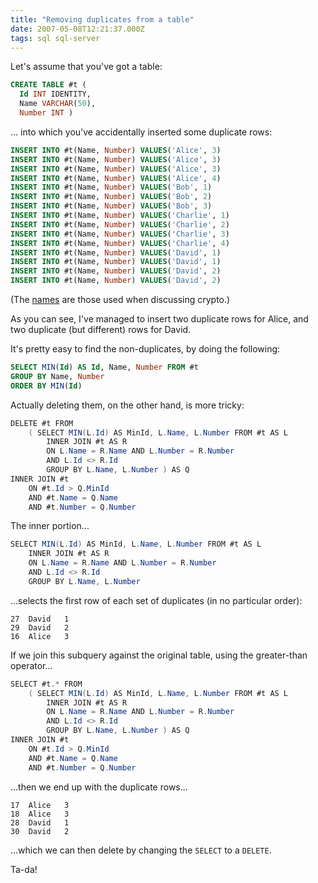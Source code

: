 ```yaml
---
title: "Removing duplicates from a table"
date: 2007-05-08T12:21:37.000Z
tags: sql sql-server
---
```

Let's assume that you've got a table:

```sql
CREATE TABLE #t (
  Id INT IDENTITY,
  Name VARCHAR(50),
  Number INT )
```

... into which you've accidentally inserted some duplicate rows:

```sql
INSERT INTO #t(Name, Number) VALUES('Alice', 3)
INSERT INTO #t(Name, Number) VALUES('Alice', 3)
INSERT INTO #t(Name, Number) VALUES('Alice', 3)
INSERT INTO #t(Name, Number) VALUES('Alice', 4)
INSERT INTO #t(Name, Number) VALUES('Bob', 1)
INSERT INTO #t(Name, Number) VALUES('Bob', 2)
INSERT INTO #t(Name, Number) VALUES('Bob', 3)
INSERT INTO #t(Name, Number) VALUES('Charlie', 1)
INSERT INTO #t(Name, Number) VALUES('Charlie', 2)
INSERT INTO #t(Name, Number) VALUES('Charlie', 3)
INSERT INTO #t(Name, Number) VALUES('Charlie', 4)
INSERT INTO #t(Name, Number) VALUES('David', 1)
INSERT INTO #t(Name, Number) VALUES('David', 1)
INSERT INTO #t(Name, Number) VALUES('David', 2)
INSERT INTO #t(Name, Number) VALUES('David', 2)
```

(The [names](http://en.wikipedia.org/wiki/Alice_and_Bob) are those used when discussing crypto.)

As you can see, I've managed to insert two duplicate rows for Alice, and two duplicate (but different) rows for David.

It's pretty easy to find the non-duplicates, by doing the following:

```sql
SELECT MIN(Id) AS Id, Name, Number FROM #t
GROUP BY Name, Number
ORDER BY MIN(Id)
```

Actually deleting them, on the other hand, is more tricky:

```c#
DELETE #t FROM
	( SELECT MIN(L.Id) AS MinId, L.Name, L.Number FROM #t AS L
		INNER JOIN #t AS R
		ON L.Name = R.Name AND L.Number = R.Number
		AND L.Id <> R.Id
		GROUP BY L.Name, L.Number ) AS Q
INNER JOIN #t
	ON #t.Id > Q.MinId
	AND #t.Name = Q.Name
	AND #t.Number = Q.Number
```

The inner portion...

```c#
SELECT MIN(L.Id) AS MinId, L.Name, L.Number FROM #t AS L
	INNER JOIN #t AS R
	ON L.Name = R.Name AND L.Number = R.Number
	AND L.Id <> R.Id
	GROUP BY L.Name, L.Number
```

...selects the first row of each set of duplicates (in no particular order):

```
27	David	1
29	David	2
16	Alice	3
```

If we join this subquery against the original table, using the greater-than operator...

```c#
SELECT #t.* FROM
	( SELECT MIN(L.Id) AS MinId, L.Name, L.Number FROM #t AS L
		INNER JOIN #t AS R
		ON L.Name = R.Name AND L.Number = R.Number
		AND L.Id <> R.Id
		GROUP BY L.Name, L.Number ) AS Q
INNER JOIN #t
	ON #t.Id > Q.MinId
	AND #t.Name = Q.Name
	AND #t.Number = Q.Number
```

...then we end up with the duplicate rows...

```
17	Alice	3
18	Alice	3
28	David	1
30	David	2
```

...which we can then delete by changing the `SELECT` to a `DELETE`.

Ta-da!
